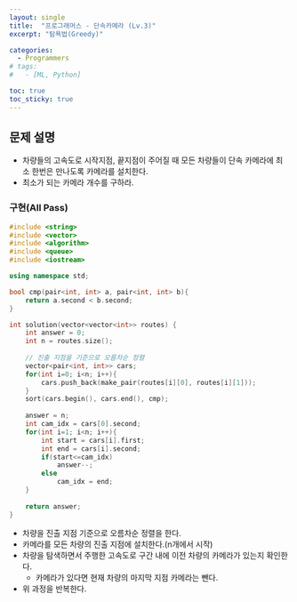 ```yaml
---
layout: single
title:  "프로그래머스 - 단속카메라 (Lv.3)"
excerpt: "탐욕법(Greedy)"

categories:
  - Programmers
# tags:
#   - [ML, Python]

toc: true
toc_sticky: true
---
```


## 문제 설명
- 차량들의 고속도로 시작지점, 끝지점이 주어질 때 모든 차량들이 단속 카메라에 최소 한번은 만나도록 카메라를 설치한다.
- 최소가 되는 카메라 개수를 구하라.

### 구현(All Pass)
```c++
#include <string>
#include <vector>
#include <algorithm>
#include <queue>
#include <iostream>

using namespace std;

bool cmp(pair<int, int> a, pair<int, int> b){
    return a.second < b.second;
}

int solution(vector<vector<int>> routes) {
    int answer = 0;
    int n = routes.size();
    
    // 진출 지점을 기준으로 오름차순 정렬
    vector<pair<int, int>> cars;
    for(int i=0; i<n; i++){
        cars.push_back(make_pair(routes[i][0], routes[i][1]));
    }
    sort(cars.begin(), cars.end(), cmp);
    
    answer = n;
    int cam_idx = cars[0].second;
    for(int i=1; i<n; i++){
        int start = cars[i].first;
        int end = cars[i].second;
        if(start<=cam_idx) 
            answer--;
        else 
            cam_idx = end;
    }
    
    return answer;
}

```
- 차량을 진출 지점 기준으로 오름차순 정렬을 한다.
- 카메라를 모든 차량의 진출 지점에 설치한다.(n개에서 시작)
- 차량을 탐색하면서 주행한 고속도로 구간 내에 이전 차량의 카메라가 있는지 확인한다.
    - 카메라가 있다면 현재 차량의 마지막 지점 카메라는 뺀다.
- 위 과정을 반복한다.
